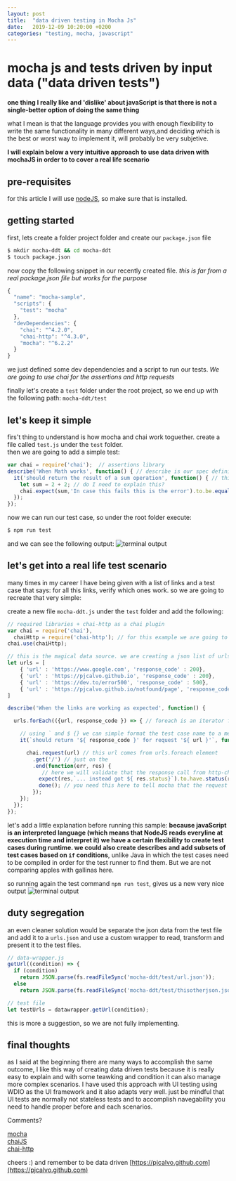 ```yaml
---
layout: post
title:  "data driven testing in Mocha Js"
date:   2019-12-09 10:20:00 +0200
categories: "testing, mocha, javascript"
---
```

# mocha js and tests driven by input data ("data driven tests")
**one thing I really like and 'dislike' about javaScript is that there is not a single-better option of doing the same thing**
 
what I mean is that the language provides you with enough flexibility to write the same functionality in many different ways,and deciding which is the best or worst way to implement it, will probably be very subjetive. 

**I will explain below a very intuitive approach to use data driven with mochaJS in order to to cover a real life scenario**

## pre-requisites
for this article I will use [nodeJS](https://nodejs.org/en/download/), so make sure that is installed.

## getting started
first, lets create a folder project folder and create our `package.json` file
```bash
$ mkdir mocha-ddt && cd mocha-ddt
$ touch package.json
```

now copy the following snippet in our recently created file. *this is far from a real package.json file but works for the purpose* 
```javascript
{
  "name": "mocha-sample",
  "scripts": {
    "test": "mocha"
  },
  "devDependencies": {
    "chai": "^4.2.0",
    "chai-http": "^4.3.0",
    "mocha": "^6.2.2"
  }
}
```
we just defined some dev dependencies and a script to run our tests. *We are going to use chai for the assertions and http requests*

finally let's create a `test` folder under the root project, so we end up with the following path: `mocha-ddt/test`

## let's keep it simple
firs't thing to understand is how mocha and chai work toguether. create a file called `test.js` under the `test` folder.<br>
then we are going to add a simple test: 
```javascript
var chai = require('chai');  // assertions library
describe('When Math works', function() { // describe is our spec definition
  it('should return the result of a sum operation', function() { // this is our test case
    let sum = 2 + 2; // do I need to explain this?
    chai.expect(sum,'In case this fails this is the error').to.be.equal(4); // very simple validation
  });
});
```
now we can run our test case, so under the root folder execute:
```bash
$ npm run test
```
and we can see the following output:
![terminal output](https://github.com/pjcalvo/pjcalvo.github.io/blob/master/resources/simple-mocha.png?raw=true)


## let's get into a real life test scenario
many times in my career I have being given with a list of links and a test case that says: for all this links, verify which ones work. so we are going to recreate that very simple:

create a new file `mocha-ddt.js` under the `test` folder and add the following:
```javascript
// required libraries + chai-http as a chai plugin
var chai = require('chai'), 
  chaiHttp = require('chai-http'); // for this example we are going to use chai-http to perform http requests
chai.use(chaiHttp); 

// this is the magical data source. we are creating a json list of urls and a expected response code for each
let urls = [
    { 'url' : 'https://www.google.com', 'response_code' : 200},
    { 'url' : 'https://pjcalvo.github.io', 'response_code' : 200},
    { 'url' : 'https://dev.to/error500', 'response_code' : 500},
    { 'url' : 'https://pjcalvo.github.io/notfound/page', 'response_code' : 404}
]

describe('When the links are working as expected', function() {

  urls.forEach(({url, response_code }) => { // foreach is an iterator function that will run thought all the items on urls

    // using ` and $ {} we can simple format the test case name to a meaningful output
    it(`should return '${ response_code }' for request '${ url }'`, function(done) {  // done parameter is required by http-chai to handle the it when the operation is completed

      chai.request(url) // this url comes from urls.foreach element
        .get('/') // just on the 
        .end(function(err, res) {
           // here we will validate that the response call from http-chai will match the url response_code given above
          expect(res,`... instead got ${ res.status}`).to.have.status(response_code);
          done(); // you need this here to tell mocha that the request is completed
        });
    });
  });
});
```
let's add a little explanation before running this sample: **because javaScript is an interpreted language (which means that NodeJS reads everyline at execution time and interpret it) we have a certain flexibility to create test cases during runtime. we could also create describes and add subsets of test cases based on `if` conditions**, unlike Java in which the test cases need to be compiled in order for the test runner to find them. But we are not comparing apples with gallinas here.

so running again the test command `npm run test`, gives us a new very nice output
![terminal output](https://github.com/pjcalvo/pjcalvo.github.io/blob/master/resources/simple-mocha-ddt.png?raw=true)

## duty segregation 
an even cleaner solution would be separate the json data from the test file and add it to a `urls.json` and use a custom wrapper to read, transform and present it to the test files.
``` javascript
// data-wrapper.js
getUrl((condition) => {
  if (condition)
    return JSON.parse(fs.readFileSync('mocha-ddt/test/url.json'));
  else
    return JSON.parse(fs.readFileSync('mocha-ddt/test/thisotherjson.json'));

// test file
let testUrls = datawrapper.getUrl(condition);
```
this is more a suggestion, so we are not fully implementing.


## final thoughts
as I said at the beginning there are many ways to accomplish the same outcome, I like this way of creating data driven tests because it is really easy to explain and with some teawking and condition it can also manage more complex scenarios. I have used this approach with UI testing using WDIO as the UI framework and it also adapts very well. just be mindful that UI tests are normally not stateless tests and to accomplish navegability you need to handle proper before and each scenarios.

Comments?

[mocha](https://mochajs.org/)<br>
[chaiJS](https://www.chaijs.com/)<br>
[chai-http](https://www.chaijs.com/plugins/chai-http/)<br>

cheers :) and remember to be data driven
[https://pjcalvo.github.com](https://pjcalvo.github.com)